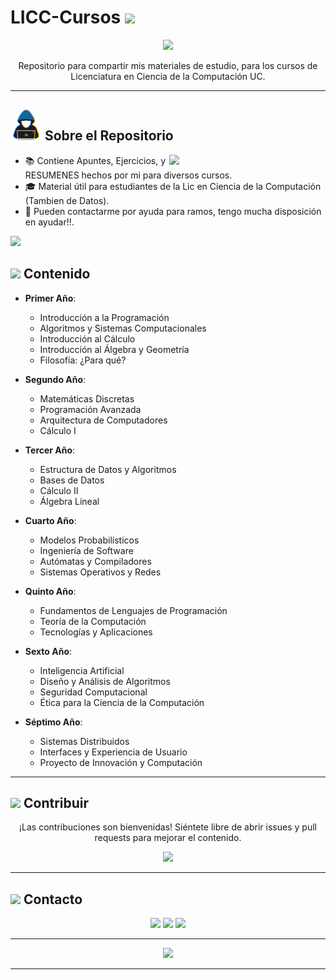 <h1><b> LICC-Cursos   </b><img src="https://media.giphy.com/media/j2pOGeGYKe2xCCKwfi/giphy.gif" width="80"></h1>

<div align="center">
 <img src="https://media.giphy.com/media/Ju7l5y9osyymQ/giphy.gif" width="200">
</div>

<p align="center">
Repositorio para compartir mis materiales de estudio, para los cursos de Licenciatura en Ciencia de la Computación UC.
</p>

---

## <picture><img src="https://github.com/0xAbdulKhalid/0xAbdulKhalid/raw/main/assets/mdImages/about_me.gif" width="50px"></picture> **Sobre el Repositorio**

<picture> <img align="right" src="https://media.giphy.com/media/2u11zA4yUb7nq/giphy.gif" width="250px"></picture>

- 📚 Contiene Apuntes, Ejercicios, y RESUMENES hechos por mi para diversos cursos.
- 🎓 Material útil para estudiantes de la Lic en Ciencia de la Computación (Tambien de Datos).
- 🏫 Pueden contactarme por ayuda para ramos, tengo mucha disposición en ayudar!!.

<img src="https://user-images.githubusercontent.com/73097560/115834477-dbab4500-a447-11eb-908a-139a6edaec5c.gif">

## <img src="https://media2.giphy.com/media/QssGEmpkyEOhBCb7e1/giphy.gif?cid=ecf05e47a0n3gi1bfqntqmob8g9aid1oyj2wr3ds3mg700bl&rid=giphy.gif" width ="25"><b> Contenido</b>

<p align="center">

- **Primer Año**:
  - Introducción a la Programación
  - Algoritmos y Sistemas Computacionales
  - Introducción al Cálculo
  - Introducción al Álgebra y Geometría
  - Filosofía: ¿Para qué?

- **Segundo Año**:
  - Matemáticas Discretas
  - Programación Avanzada
  - Arquitectura de Computadores
  - Cálculo I

- **Tercer Año**:
  - Estructura de Datos y Algoritmos
  - Bases de Datos
  - Cálculo II
  - Álgebra Lineal

- **Cuarto Año**:
  - Modelos Probabilísticos
  - Ingeniería de Software
  - Autómatas y Compiladores
  - Sistemas Operativos y Redes

- **Quinto Año**:
  - Fundamentos de Lenguajes de Programación
  - Teoría de la Computación
  - Tecnologías y Aplicaciones

- **Sexto Año**:
  - Inteligencia Artificial
  - Diseño y Análisis de Algoritmos
  - Seguridad Computacional
  - Ética para la Ciencia de la Computación

- **Séptimo Año**:
  - Sistemas Distribuidos
  - Interfaces y Experiencia de Usuario
  - Proyecto de Innovación y Computación

---

## <img src="https://media.giphy.com/media/Ll22OhMLAlVDb8UQWe/giphy.gif" width="30px"> **Contribuir**

<p align="center">
¡Las contribuciones son bienvenidas! Siéntete libre de abrir issues y pull requests para mejorar el contenido.
</p>

<div align="center">
 <img src="https://media.giphy.com/media/d31vTpVi1LAcDvdm/giphy.gif" width="200">
</div>

---

## <img src="https://media.giphy.com/media/YJ5OlVLZ2QNl6/giphy.gif" width="28px"> **Contacto**

<p align="center">
<a href="https://github.com/EstebanKiito" target="_blank"><img src="https://img.shields.io/badge/-EstebanKiito-black?style=for-the-badge&logo=github&logoColor=white"/></a>
<a href="mailto:esteban.ortega@uc.cl"><img src="https://img.shields.io/badge/-esteban.ortega@uc.cl-c14438?style=for-the-badge&logo=Gmail&logoColor=white"/></a>
<a href="https://www.instagram.com/esteban._.d._.luffy" target="_blank"><img src="https://img.shields.io/badge/-@esteban._.d._.luffy-E4405F?style=for-the-badge&logo=Instagram&logoColor=white"/></a>
</p>

---

<p align="center">
<img src="https://media.giphy.com/media/LMcB8XospGZO8UQq87/giphy.gif" width="150">
</p>

---

